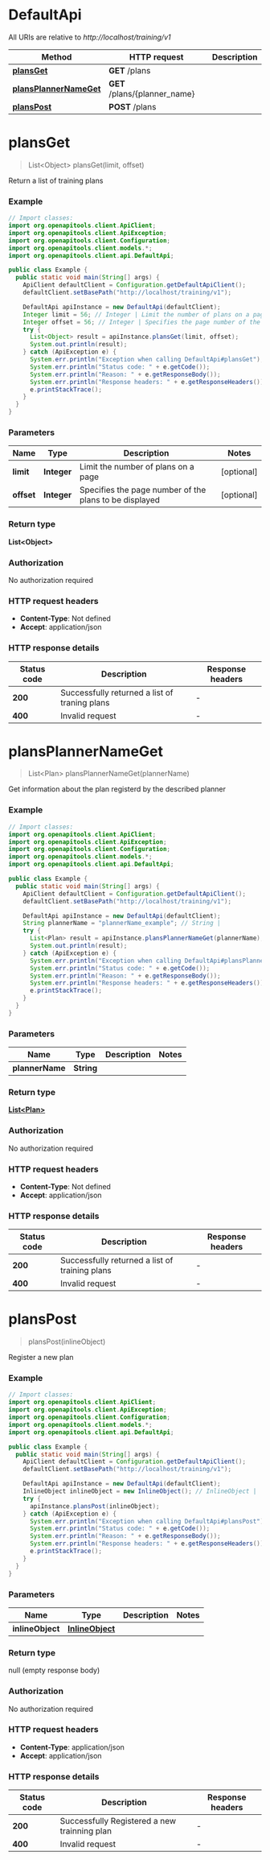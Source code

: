 # DefaultApi

All URIs are relative to *http://localhost/training/v1*

Method | HTTP request | Description
------------- | ------------- | -------------
[**plansGet**](test/openApiTest/src/gen/docs/DefaultApi.md#plansGet) | **GET** /plans | 
[**plansPlannerNameGet**](test/openApiTest/src/gen/docs/DefaultApi.md#plansPlannerNameGet) | **GET** /plans/{planner_name} | 
[**plansPost**](test/openApiTest/src/gen/docs/DefaultApi.md#plansPost) | **POST** /plans | 


<a name="plansGet"></a>
# **plansGet**
> List&lt;Object&gt; plansGet(limit, offset)



Return a list of training plans

### Example
```java
// Import classes:
import org.openapitools.client.ApiClient;
import org.openapitools.client.ApiException;
import org.openapitools.client.Configuration;
import org.openapitools.client.models.*;
import org.openapitools.client.api.DefaultApi;

public class Example {
  public static void main(String[] args) {
    ApiClient defaultClient = Configuration.getDefaultApiClient();
    defaultClient.setBasePath("http://localhost/training/v1");

    DefaultApi apiInstance = new DefaultApi(defaultClient);
    Integer limit = 56; // Integer | Limit the number of plans on a page
    Integer offset = 56; // Integer | Specifies the page number of the plans to be displayed
    try {
      List<Object> result = apiInstance.plansGet(limit, offset);
      System.out.println(result);
    } catch (ApiException e) {
      System.err.println("Exception when calling DefaultApi#plansGet");
      System.err.println("Status code: " + e.getCode());
      System.err.println("Reason: " + e.getResponseBody());
      System.err.println("Response headers: " + e.getResponseHeaders());
      e.printStackTrace();
    }
  }
}
```

### Parameters

Name | Type | Description  | Notes
------------- | ------------- | ------------- | -------------
 **limit** | **Integer**| Limit the number of plans on a page | [optional]
 **offset** | **Integer**| Specifies the page number of the plans to be displayed | [optional]

### Return type

**List&lt;Object&gt;**

### Authorization

No authorization required

### HTTP request headers

 - **Content-Type**: Not defined
 - **Accept**: application/json

### HTTP response details
| Status code | Description | Response headers |
|-------------|-------------|------------------|
**200** | Successfully returned a list of traning plans |  -  |
**400** | Invalid request |  -  |

<a name="plansPlannerNameGet"></a>
# **plansPlannerNameGet**
> List&lt;Plan&gt; plansPlannerNameGet(plannerName)



Get information about the plan registerd by the described planner

### Example
```java
// Import classes:
import org.openapitools.client.ApiClient;
import org.openapitools.client.ApiException;
import org.openapitools.client.Configuration;
import org.openapitools.client.models.*;
import org.openapitools.client.api.DefaultApi;

public class Example {
  public static void main(String[] args) {
    ApiClient defaultClient = Configuration.getDefaultApiClient();
    defaultClient.setBasePath("http://localhost/training/v1");

    DefaultApi apiInstance = new DefaultApi(defaultClient);
    String plannerName = "plannerName_example"; // String | 
    try {
      List<Plan> result = apiInstance.plansPlannerNameGet(plannerName);
      System.out.println(result);
    } catch (ApiException e) {
      System.err.println("Exception when calling DefaultApi#plansPlannerNameGet");
      System.err.println("Status code: " + e.getCode());
      System.err.println("Reason: " + e.getResponseBody());
      System.err.println("Response headers: " + e.getResponseHeaders());
      e.printStackTrace();
    }
  }
}
```

### Parameters

Name | Type | Description  | Notes
------------- | ------------- | ------------- | -------------
 **plannerName** | **String**|  |

### Return type

[**List&lt;Plan&gt;**](test/openApiTest/src/gen/docs/Plan.md)

### Authorization

No authorization required

### HTTP request headers

 - **Content-Type**: Not defined
 - **Accept**: application/json

### HTTP response details
| Status code | Description | Response headers |
|-------------|-------------|------------------|
**200** | Successfully returned a list of training plans |  -  |
**400** | Invalid request |  -  |

<a name="plansPost"></a>
# **plansPost**
> plansPost(inlineObject)



Register a new plan

### Example
```java
// Import classes:
import org.openapitools.client.ApiClient;
import org.openapitools.client.ApiException;
import org.openapitools.client.Configuration;
import org.openapitools.client.models.*;
import org.openapitools.client.api.DefaultApi;

public class Example {
  public static void main(String[] args) {
    ApiClient defaultClient = Configuration.getDefaultApiClient();
    defaultClient.setBasePath("http://localhost/training/v1");

    DefaultApi apiInstance = new DefaultApi(defaultClient);
    InlineObject inlineObject = new InlineObject(); // InlineObject | 
    try {
      apiInstance.plansPost(inlineObject);
    } catch (ApiException e) {
      System.err.println("Exception when calling DefaultApi#plansPost");
      System.err.println("Status code: " + e.getCode());
      System.err.println("Reason: " + e.getResponseBody());
      System.err.println("Response headers: " + e.getResponseHeaders());
      e.printStackTrace();
    }
  }
}
```

### Parameters

Name | Type | Description  | Notes
------------- | ------------- | ------------- | -------------
 **inlineObject** | [**InlineObject**](test/openApiTest/src/gen/docs/InlineObject.md)|  |

### Return type

null (empty response body)

### Authorization

No authorization required

### HTTP request headers

 - **Content-Type**: application/json
 - **Accept**: application/json

### HTTP response details
| Status code | Description | Response headers |
|-------------|-------------|------------------|
**200** | Successfully Registered a new trainning plan |  -  |
**400** | Invalid request |  -  |

